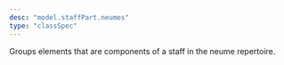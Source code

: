 ```yaml
---
desc: "model.staffPart.neumes"
type: "classSpec"
---
```


Groups elements that are components of a staff in the neume repertoire.
